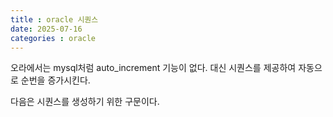 ```yaml
---
title : oracle 시퀀스
date: 2025-07-16
categories : oracle
---
```


오라에서는 mysql처럼 auto_increment 기능이 없다. 대신 시퀀스를 제공하여 자동으로 순번을 증가시킨다.

다음은 시퀀스를 생성하기 위한 구문이다.

~~~

~~~
































